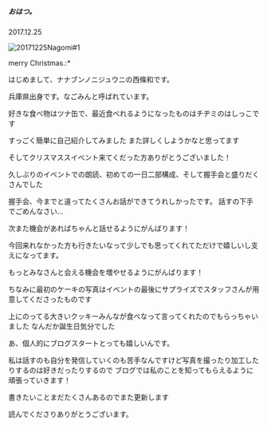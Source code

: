 ##### おはつ。
2017.12.25







![20171225Nagomi#1](../../../../../Album/Backup/Blog/Nagomi/Dec2017/20171225Nagomi#1.JPG)




merry Christmas.:*






はじめまして、ナナブンノニジュウニの西條和です。


兵庫県出身です。なごみんと呼ばれています。





好きな食べ物はツナ缶で、最近食べれるようになったものはチヂミのはしっこです






すっごく簡単に自己紹介してみました
また詳しくしようかなと思ってます






そしてクリスマススイベント来てくだった方ありがとうございました！



久しぶりのイベントでの朗読、初めての一日二部構成、そして握手会と盛りだくさんでした






握手会、今までと違ってたくさんお話ができてうれしかったです。
話すの下手でごめんなさい…



次また機会があればちゃんと話せるようにがんばります！






今回来れなかった方も行きたいなって少しでも思ってくれてただけで嬉しいし支えになってます。

もっとみなさんと会える機会を増やせるようにがんばります！







ちなみに最初のケーキの写真はイベントの最後にサプライズでスタッフさんが用意してくださったものです




上にのってる大きいクッキーみんなが食べなって言ってくれたのでもらっちゃいました
なんだか誕生日気分でした











あ、個人的にブログスタートとっても嬉しいんです。


私は話すのも自分を発信していくのも苦手なんですけど写真を撮ったり加工したりするのは好きだったりするので
ブログでは私のことを知ってもらえるように頑張っていきます！









書きたいことまだたくさんあるのでまた更新します



読んでくださりありがとうございます。
